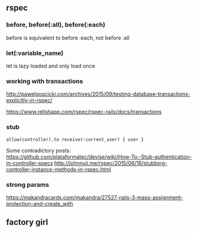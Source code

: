 ## rspec

### before, before(:all), before(:each)
before is equivalent to before :each, not before :all

### let(:variable_name)
let is lazy loaded and only load once

### working with transactions

http://pawelgoscicki.com/archives/2015/09/testing-database-transactions-explicitly-in-rspec/


https://www.relishapp.com/rspec/rspec-rails/docs/transactions

### stub

```
allow(controller).to receive(:current_user) { user }
```
Some contradictory posts:
https://github.com/plataformatec/devise/wiki/How-To:-Stub-authentication-in-controller-specs
http://johnnyji.me/rspec/2015/06/18/stubbing-controller-instance-methods-in-rspec.html

### strong params
https://makandracards.com/makandra/27527-rails-3-mass-assignment-protection-and-create_with

## factory girl
